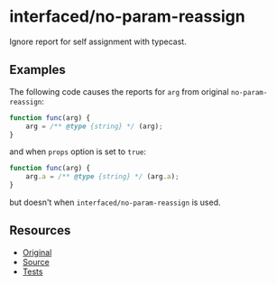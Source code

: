 # interfaced/no-param-reassign

Ignore report for self assignment with typecast.

## Examples

The following code causes the reports for `arg` from original `no-param-reassign`:

```js
function func(arg) {
	arg = /** @type {string} */ (arg);
}
```

and when `props` option is set to `true`:

```js
function func(arg) {
	arg.a = /** @type {string} */ (arg.a);
}
```

but doesn't when `interfaced/no-param-reassign` is used.

## Resources

* [Original](https://eslint.org/docs/rules/no-param-reassign)
* [Source](../../lib/rules/redefined/no-param-reassign.js)
* [Tests](../../test/eslint/rules/redefined/no-param-reassign.js)
